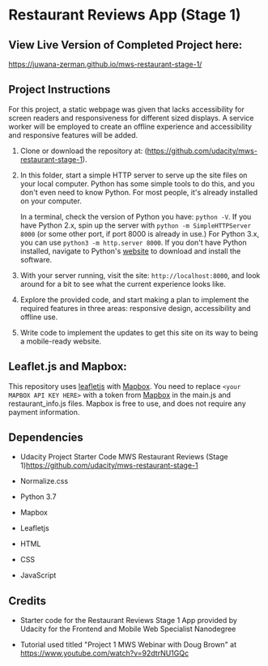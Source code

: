 # Restaurant Reviews App (Stage 1)

## View Live Version of Completed Project here: 
https://juwana-zerman.github.io/mws-restaurant-stage-1/

## Project Instructions

For this project, a static webpage was given that lacks accessibility for screen readers and responsiveness for different sized displays. A service worker will be employed to create an offline experience and accessibility and responsive features will be added. 

1. Clone or download the repository at: (https://github.com/udacity/mws-restaurant-stage-1).

2. In this folder, start a simple HTTP server to serve up the site files on your local computer. Python has some simple tools to do this, and you don't even need to know Python. For most people, it's already installed on your computer. 

    In a terminal, check the version of Python you have: `python -V`. If you have Python 2.x, spin up the server with `python -m SimpleHTTPServer 8000` (or some other port, if port 8000 is already in use.) For Python 3.x, you can use `python3 -m http.server 8000`. If you don't have Python installed, navigate to Python's [website](https://www.python.org/) to download and install the software.

3. With your server running, visit the site: `http://localhost:8000`, and look around for a bit to see what the current experience looks like.

4. Explore the provided code, and start making a plan to implement the required features in three areas: responsive design, accessibility and offline use.

5. Write code to implement the updates to get this site on its way to being a mobile-ready website.

## Leaflet.js and Mapbox:

This repository uses [leafletjs](https://leafletjs.com/) with [Mapbox](https://www.mapbox.com/). You need to replace `<your MAPBOX API KEY HERE>` with a token from [Mapbox](https://www.mapbox.com/) in the main.js and restaurant_info.js files. Mapbox is free to use, and does not require any payment information. 

## Dependencies

* Udacity Project Starter Code MWS Restaurant Reviews (Stage 1)https://github.com/udacity/mws-restaurant-stage-1

* Normalize.css

* Python 3.7

* Mapbox

* Leafletjs

* HTML

* CSS

* JavaScript

## Credits

* Starter code for the Restaurant Reviews Stage 1 App provided by Udacity for the Frontend and Mobile Web Specialist Nanodegree

* Tutorial used titled "Project 1 MWS Webinar with Doug Brown" at https://www.youtube.com/watch?v=92dtrNU1GQc 

